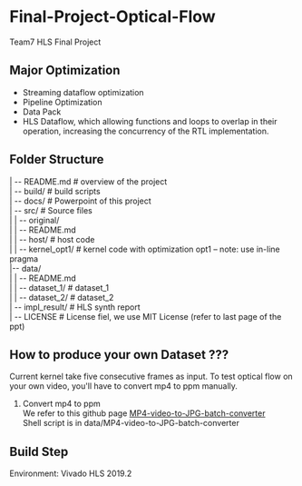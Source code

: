 # Final-Project-Optical-Flow

Team7 HLS Final Project  

## Major Optimization
* Streaming dataflow optimization 
* Pipeline Optimization
* Data Pack
* HLS Dataflow, which allowing functions and loops to overlap in their operation, increasing the concurrency of the RTL implementation.


## Folder Structure

| -- README.md		# overview of the project  
| -- build/		    # build scripts  
| -- docs/			# Powerpoint of this project  
| -- src/			# Source files  
|    | -- original/		  
|          | --  README.md   	  
|    | -- host/		# host code  
|    | -- kernel_opt1/	# kernel code with optimization opt1 – note: use in-line pragma  
|-- data/			  
|    | -- README.md	  
|    | -- dataset_1/		# dataset_1  
|    | -- dataset_2/		# dataset_2  
| -- impl_result/			# HLS synth report  
| -- LICENSE		# License fiel, we use MIT License (refer to last page of the ppt)  


## How to produce your own Dataset ???
Current kernel take five consecutive frames as input. To test optical flow on your own video, you'll have to convert mp4 to ppm manually.

1. Convert mp4 to ppm  
We refer to this github page [MP4-video-to-JPG-batch-converter](https://github.com/jasonmayes/MP4-video-to-JPG-batch-converter)  
Shell script is in data/MP4-video-to-JPG-batch-converter

## Build Step

Environment: Vivado HLS 2019.2 
